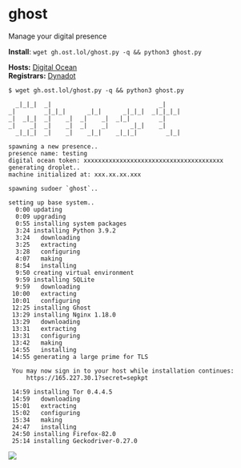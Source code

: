 # ghost
Manage your digital presence

**Install**: `wget gh.ost.lol/ghost.py -q && python3 ghost.py`

**Hosts:** [Digital Ocean](https://cloud.digitalocean.com/account/api/tokens)  
**Registrars:** [Dynadot](https://www.dynadot.com/account/domain/setting/api.html)

    $ wget gh.ost.lol/ghost.py -q && python3 ghost.py

      _|_|_|  _|                              _|
    _|        _|_|_|      _|_|      _|_|_|  _|_|_|_|
    _|  _|_|  _|    _|  _|    _|  _|_|        _|
    _|    _|  _|    _|  _|    _|      _|_|    _|
      _|_|_|  _|    _|    _|_|    _|_|_|        _|_|

    spawning a new presence..
    presence name: testing
    digital ocean token: xxxxxxxxxxxxxxxxxxxxxxxxxxxxxxxxxxxxxxx
    generating droplet..
    machine initialized at: xxx.xx.xx.xxx

    spawning sudoer `ghost`..

    setting up base system..
      0:00 updating
      0:09 upgrading
      0:55 installing system packages
      3:24 installing Python 3.9.2
      3:24   downloading
      3:25   extracting
      3:28   configuring
      4:07   making
      8:54   installing
      9:50 creating virtual environment
      9:59 installing SQLite
      9:59   downloading
     10:00   extracting
     10:01   configuring
     12:25 installing Ghost
     13:29 installing Nginx 1.18.0
     13:29   downloading
     13:31   extracting
     13:31   configuring
     13:42   making
     14:55   installing
     14:55 generating a large prime for TLS

     You may now sign in to your host while installation continues:
         https://165.227.30.1?secret=sepkpt

     14:59 installing Tor 0.4.4.5
     14:59   downloading
     15:01   extracting
     15:02   configuring
     15:34   making
     24:47   installing
     24:50 installing Firefox-82.0
     25:14 installing Geckodriver-0.27.0

![](https://github.com/canopy/ghost/raw/main/interface.png)
